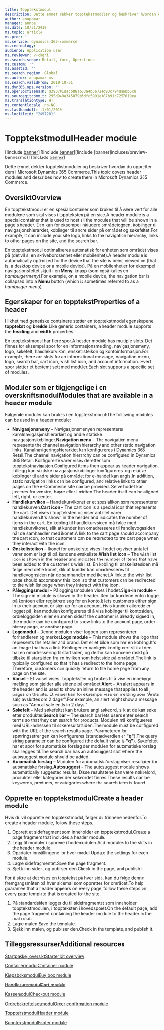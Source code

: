 ```yaml
---
title: Topptekstmodul
description: Dette emnet dekker topptekstmoduler og beskriver hvordan du oppretter dem i Microsoft Dynamics 365 Commerce.
author: anupamar
manager: annbe
ms.date: 10/31/2019
ms.topic: article
ms.prod: ''
ms.service: dynamics-365-commerce
ms.technology: ''
audience: Application user
ms.reviewer: v-chgri
ms.search.scope: Retail, Core, Operations
ms.custom: ''
ms.assetid: ''
ms.search.region: Global
ms.author: anupamar-ms
ms.search.validFrom: 2019-10-31
ms.dyn365.ops.version: ''
ms.openlocfilehash: d393701dacb88ab03a4b56724d93c794da6bb5c8
ms.sourcegitcommit: 295d940a345879b3dfc5991e387b91c7257019ea
ms.translationtype: HT
ms.contentlocale: nb-NO
ms.lasthandoff: 11/01/2019
ms.locfileid: "2697281"
---
```

# <a name="header-module"></a><span data-ttu-id="0f86a-103">Topptekstmodul</span><span class="sxs-lookup"><span data-stu-id="0f86a-103">Header module</span></span>

<span data-ttu-id="0f86a-104">[!include [banner](includes/preview-banner.md)] [!include [banner](includes/banner.md)]</span><span class="sxs-lookup"><span data-stu-id="0f86a-104">[!include [banner]includes/preview-banner.md)] [!include [banner](includes/banner.md)]</span></span>

<span data-ttu-id="0f86a-105">Dette emnet dekker topptekstmoduler og beskriver hvordan du oppretter dem i Microsoft Dynamics 365 Commerce.</span><span class="sxs-lookup"><span data-stu-id="0f86a-105">This topic covers header modules and describes how to create them in Microsoft Dynamics 365 Commerce.</span></span>

## <a name="overview"></a><span data-ttu-id="0f86a-106">Oversikt</span><span class="sxs-lookup"><span data-stu-id="0f86a-106">Overview</span></span>

<span data-ttu-id="0f86a-107">En topptekstmodul er en spesialcontainer som brukes til å være vert for alle modulene som skal vises i toppteksten på en side.</span><span class="sxs-lookup"><span data-stu-id="0f86a-107">A header module is a special container that is used to host all the modules that will be shown in a page's header.</span></span> <span data-ttu-id="0f86a-108">Den kan for eksempel inkludere områdelogoen, koblinger til navigasjonshierarkiet, koblinger til andre sider på området og søkefeltet.</span><span class="sxs-lookup"><span data-stu-id="0f86a-108">For example, it can include your site logo, links to the navigation hierarchy, links to other pages on the site, and the search bar.</span></span>

<span data-ttu-id="0f86a-109">En topptekstmodul optimaliseres automatisk for enheten som området vises på (det vil si en skrivebordsenhet eller mobilenhet).</span><span class="sxs-lookup"><span data-stu-id="0f86a-109">A header module is automatically optimized for the device that the site is being viewed on (that is, a desktop device or a mobile device).</span></span> <span data-ttu-id="0f86a-110">På en mobilenhet er for eksempel navigasjonsfeltet skjult i en **Meny**-knapp (som også kalles en *hamburgermeny*).</span><span class="sxs-lookup"><span data-stu-id="0f86a-110">For example, on a mobile device, the navigation bar is collapsed into a **Menu** button (which is sometimes referred to as a *hamburger menu*).</span></span>

## <a name="properties-of-a-header"></a><span data-ttu-id="0f86a-111">Egenskaper for en topptekst</span><span class="sxs-lookup"><span data-stu-id="0f86a-111">Properties of a header</span></span>

<span data-ttu-id="0f86a-112">I likhet med generiske containere støtter en topptekstmodul egenskapene **topptekst** og **bredde**.</span><span class="sxs-lookup"><span data-stu-id="0f86a-112">Like generic containers, a header module supports the **heading** and **width** properties.</span></span>

<span data-ttu-id="0f86a-113">En topptekstmodul har flere spor.</span><span class="sxs-lookup"><span data-stu-id="0f86a-113">A header module has multiple slots.</span></span> <span data-ttu-id="0f86a-114">Det finnes for eksempel spor for en informasjonsmelding, navigasjonsmeny, logo, søkefelt, handlekurvikon, ønsketlisteikon og kontoinformasjon.</span><span class="sxs-lookup"><span data-stu-id="0f86a-114">For example, there are slots for an informational message, navigation menu, logo, search bar, cart icon, wish list icon, and account information.</span></span> <span data-ttu-id="0f86a-115">Hvert spor støtter et bestemt sett med moduler.</span><span class="sxs-lookup"><span data-stu-id="0f86a-115">Each slot supports a specific set of modules.</span></span>

## <a name="modules-that-are-available-in-a-header-module"></a><span data-ttu-id="0f86a-116">Moduler som er tilgjengelige i en overskriftsmodul</span><span class="sxs-lookup"><span data-stu-id="0f86a-116">Modules that are available in a header module</span></span>

<span data-ttu-id="0f86a-117">Følgende moduler kan brukes i en topptekstmodul:</span><span class="sxs-lookup"><span data-stu-id="0f86a-117">The following modules can be used in a header module:</span></span>

- <span data-ttu-id="0f86a-118">**Navigasjonsmeny** – Navigasjonsmenyen representerer kanalnavigasjonshierarkiet og andre statiske navigasjonskoblinger.</span><span class="sxs-lookup"><span data-stu-id="0f86a-118">**Navigation menu** – The navigation menu represents the channel navigation hierarchy and other static navigation links.</span></span> <span data-ttu-id="0f86a-119">Kanalnavigeringshierarkiet kan konfigureres i Dynamics 365 Retail.</span><span class="sxs-lookup"><span data-stu-id="0f86a-119">The channel navigation hierarchy can be configured in Dynamics 365 Retail.</span></span> <span data-ttu-id="0f86a-120">Konfigurerte varer vises deretter som topptekstnavigasjon.</span><span class="sxs-lookup"><span data-stu-id="0f86a-120">Configured items then appear as header navigation.</span></span> <span data-ttu-id="0f86a-121">I tillegg kan statiske navigasjonskoblinger konfigureres, og relative koblinger til andre sider på området for e-handel kan angis.</span><span class="sxs-lookup"><span data-stu-id="0f86a-121">In addition, static navigation links can be configured, and relative links to other pages on the e-Commerce site can be provided.</span></span> <span data-ttu-id="0f86a-122">Selve hodet kan justeres fra venstre, høyre eller i midten.</span><span class="sxs-lookup"><span data-stu-id="0f86a-122">The header itself can be aligned left, right, or center.</span></span>
- <span data-ttu-id="0f86a-123">**Handlekurvikon** – Handlekurvikonet er et spesialikon som representerer handlekurven.</span><span class="sxs-lookup"><span data-stu-id="0f86a-123">**Cart icon** – The cart icon is a special icon that represents the cart.</span></span> <span data-ttu-id="0f86a-124">Det vises i toppteksten og viser antallet varer i handlekurven.</span><span class="sxs-lookup"><span data-stu-id="0f86a-124">It's shown in the header and indicates the number of items in the cart.</span></span> <span data-ttu-id="0f86a-125">En kobling til handlekurvsiden må følge med handlekurvikonet, slik at kunder kan omadresseres til handlevognsiden når de samhandler med ikonet.</span><span class="sxs-lookup"><span data-stu-id="0f86a-125">A link to the cart page should accompany the cart icon, so that customers can be redirected to the cart page when they interact with the icon.</span></span>
- <span data-ttu-id="0f86a-126">**Ønskelisteikon** – Ikonet for ønskeliste vises i hodet og viser antallet varer som er lagt til på kundens ønskeliste.</span><span class="sxs-lookup"><span data-stu-id="0f86a-126">**Wish list icon** – The wish list icon is shown in the header and indicates the number of items that have been added to the customer's wish list.</span></span> <span data-ttu-id="0f86a-127">En kobling til ønskelistesiden må følge med dette konet, slik at kunder kan omadresseres til handlevognsiden når de samhandler med ikonet.</span><span class="sxs-lookup"><span data-stu-id="0f86a-127">A link to the wish list page should accompany this icon, so that customers can be redirected to the wish list page when they interact with the icon.</span></span>
- <span data-ttu-id="0f86a-128">**Påloggingsmodul** – Påloggingsmodulen vises i hodet.</span><span class="sxs-lookup"><span data-stu-id="0f86a-128">**Sign-in module** – The sign-in module is shown in the header.</span></span> <span data-ttu-id="0f86a-129">Den lar kundene enten logge på kontoen eller registrere seg for en konto.</span><span class="sxs-lookup"><span data-stu-id="0f86a-129">It lets customers either sign in to their account or sign up for an account.</span></span> <span data-ttu-id="0f86a-130">Hvis kunden allerede er logget på, kan modulen konfigureres til å vise koblinger til kontosiden, ordreloggsiden eller en annen side.</span><span class="sxs-lookup"><span data-stu-id="0f86a-130">If the customer is already signed in, the module can be configured to show links to the account page, order history page, or another page.</span></span>
- <span data-ttu-id="0f86a-131">**Logomodul** – Denne modulen viser logoen som representerer forhandleren og merket.</span><span class="sxs-lookup"><span data-stu-id="0f86a-131">**Logo module** – This module shows the logo that represents the retailer and brand.</span></span> <span data-ttu-id="0f86a-132">Det er et bilde som har en kobling.</span><span class="sxs-lookup"><span data-stu-id="0f86a-132">It's an image that has a link.</span></span> <span data-ttu-id="0f86a-133">Koblingen er vanligvis konfigurert slik at den har en omadressering til startsiden, og derfor kan kundene raskt gå tilbake til startsiden fra en hvilken som helst side på området.</span><span class="sxs-lookup"><span data-stu-id="0f86a-133">The link is typically configured so that it has a redirect to the home page, Therefore, customers can quickly return to the home page from any page on the site.</span></span>
- <span data-ttu-id="0f86a-134">**Varsel** – Et varsel vises i toppteksten og brukes til å vise en innebygd melding som gjelder alle sidene på området.</span><span class="sxs-lookup"><span data-stu-id="0f86a-134">**Alert** – An alert appears in the header and is used to show an inline message that applies to all pages on the site.</span></span> <span data-ttu-id="0f86a-135">Et varsel kan for eksempel vise en melding som "Årets salg avsluttes om 2 dager".</span><span class="sxs-lookup"><span data-stu-id="0f86a-135">For example, an alert might show a message such as "Annual sale ends in 2 days."</span></span>
- <span data-ttu-id="0f86a-136">**Søkefelt** – Med søkefeltet kan brukere angi søkeord, slik at de kan søke etter produkter.</span><span class="sxs-lookup"><span data-stu-id="0f86a-136">**Search bar** – The search bar lets users enter search terms so that they can search for products.</span></span> <span data-ttu-id="0f86a-137">Modulen må konfigureres med URL-adressen til søkeresultatsiden.</span><span class="sxs-lookup"><span data-stu-id="0f86a-137">The module must be configured with the URL of the search results page.</span></span> <span data-ttu-id="0f86a-138">Parameteren for spørringsstrengen kan konfigureres (standardverdien er **"q"**).</span><span class="sxs-lookup"><span data-stu-id="0f86a-138">The query string parameter can be configured (the default value is **"q"**).</span></span> <span data-ttu-id="0f86a-139">Søkefeltet har et spor for automatiske forslag der modulen for automatiske forslag skal legges til.</span><span class="sxs-lookup"><span data-stu-id="0f86a-139">The search bar has an autosuggest slot where the autosuggest module should be added.</span></span>
- <span data-ttu-id="0f86a-140">**Automatisk forslag** – Modulen for automatisk forslag viser resultater for automatiske forslag.</span><span class="sxs-lookup"><span data-stu-id="0f86a-140">**Autosuggest** – The autosuggest module shows automatically suggested results.</span></span> <span data-ttu-id="0f86a-141">Disse resultatene kan være nøkkelord, produkter eller kategorier der søkeordet finnes.</span><span class="sxs-lookup"><span data-stu-id="0f86a-141">These results can be keywords, products, or categories where the search term is found.</span></span>

## <a name="create-a-header-module"></a><span data-ttu-id="0f86a-142">Opprette en topptekstmodul</span><span class="sxs-lookup"><span data-stu-id="0f86a-142">Create a header module</span></span>

<span data-ttu-id="0f86a-143">Hvis du vil opprette en topptekstmodul, følger du trinnene nedenfor.</span><span class="sxs-lookup"><span data-stu-id="0f86a-143">To create a header module, follow these steps.</span></span>

1. <span data-ttu-id="0f86a-144">Opprett et sidefragment som inneholder en topptekstmodul.</span><span class="sxs-lookup"><span data-stu-id="0f86a-144">Create a page fragment that includes a header module.</span></span>
1. <span data-ttu-id="0f86a-145">Legg til moduler i sporene i hodemodulen.</span><span class="sxs-lookup"><span data-stu-id="0f86a-145">Add modules to the slots in the header module.</span></span>
1. <span data-ttu-id="0f86a-146">Oppdater innstillingene for hver modul.</span><span class="sxs-lookup"><span data-stu-id="0f86a-146">Update the settings for each module.</span></span>
1. <span data-ttu-id="0f86a-147">Lagre sidefragmentet.</span><span class="sxs-lookup"><span data-stu-id="0f86a-147">Save the page fragment.</span></span> 
1. <span data-ttu-id="0f86a-148">Sjekk inn siden, og publiser den.</span><span class="sxs-lookup"><span data-stu-id="0f86a-148">Check in the page, and publish it.</span></span>

<span data-ttu-id="0f86a-149">For å sikre at det vises en topptekst på hver side, kan du følge denne fremgangsmåten på hver sidemal som opprettes for området.</span><span class="sxs-lookup"><span data-stu-id="0f86a-149">To help guarantee that a header appears on every page, follow these steps on every page template that is created for the site.</span></span>

1. <span data-ttu-id="0f86a-150">På standardsiden legger du til sidefragmentet som inneholder topptekstmodulen, i toppteksten i hovedsporet.</span><span class="sxs-lookup"><span data-stu-id="0f86a-150">On the default page, add the page fragment containing the header module to the header in the main slot.</span></span>
1. <span data-ttu-id="0f86a-151">Lagre malen.</span><span class="sxs-lookup"><span data-stu-id="0f86a-151">Save the template.</span></span> 
1. <span data-ttu-id="0f86a-152">Sjekk inn malen, og publiser den.</span><span class="sxs-lookup"><span data-stu-id="0f86a-152">Check in the template, and publish it.</span></span>

## <a name="additional-resources"></a><span data-ttu-id="0f86a-153">Tilleggsressurser</span><span class="sxs-lookup"><span data-stu-id="0f86a-153">Additional resources</span></span>

[<span data-ttu-id="0f86a-154">Startpakke, oversikt</span><span class="sxs-lookup"><span data-stu-id="0f86a-154">Starter kit overview</span></span>](starter-kit-overview.md)

[<span data-ttu-id="0f86a-155">Containermodul</span><span class="sxs-lookup"><span data-stu-id="0f86a-155">Container module</span></span>](add-container-module.md)

[<span data-ttu-id="0f86a-156">Kjøpsboksmodul</span><span class="sxs-lookup"><span data-stu-id="0f86a-156">Buy box module</span></span>](add-buy-box.md)

[<span data-ttu-id="0f86a-157">Handlekurvmodul</span><span class="sxs-lookup"><span data-stu-id="0f86a-157">Cart module</span></span>](add-cart-module.md)

[<span data-ttu-id="0f86a-158">Kassemodul</span><span class="sxs-lookup"><span data-stu-id="0f86a-158">Checkout module</span></span>](add-checkout-module.md)

[<span data-ttu-id="0f86a-159">Ordrebekreftelsesmodul</span><span class="sxs-lookup"><span data-stu-id="0f86a-159">Order confirmation module</span></span>](order-confirmation-module.md)

[<span data-ttu-id="0f86a-160">Topptekstmodul</span><span class="sxs-lookup"><span data-stu-id="0f86a-160">Header module</span></span>](author-header-module.md)

[<span data-ttu-id="0f86a-161">Bunntekstmodul</span><span class="sxs-lookup"><span data-stu-id="0f86a-161">Footer module</span></span>](author-footer-module.md)
